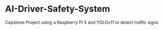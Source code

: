 # AI-Driver-Safety-System
Capstone Project using a Raspberry Pi 5 and YOLOv11 to detect traffic signs
